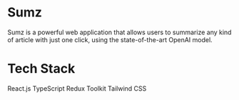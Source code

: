 # Sumz
Sumz is a powerful web application that allows users to summarize any kind of article with just one click, using the state-of-the-art OpenAI model.

# Tech Stack
React.js TypeScript Redux Toolkit Tailwind CSS